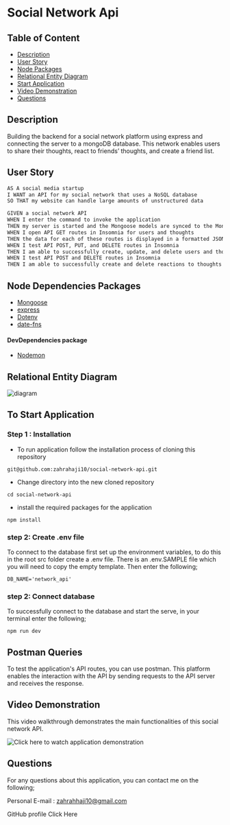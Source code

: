 # Social Network Api

## Table of Content

- [Description](#description)
- [User Story](#User-Story)
- [Node Packages](#node-packages)
- [Relational Entity Diagram](relational-entity-diagram)
- [Start Application](#To-start-application)
- [Video Demonstration](#video-demonstration)
- [Questions](#questions)

## Description

Building the backend for a social network platform using express and connecting the server to a mongoDB database. This network enables users to share their thoughts, react to friends’ thoughts, and create a friend list.

## User Story

```md
AS A social media startup
I WANT an API for my social network that uses a NoSQL database
SO THAT my website can handle large amounts of unstructured data
```

```md
GIVEN a social network API
WHEN I enter the command to invoke the application
THEN my server is started and the Mongoose models are synced to the MongoDB database
WHEN I open API GET routes in Insomnia for users and thoughts
THEN the data for each of these routes is displayed in a formatted JSON
WHEN I test API POST, PUT, and DELETE routes in Insomnia
THEN I am able to successfully create, update, and delete users and thoughts in my database
WHEN I test API POST and DELETE routes in Insomnia
THEN I am able to successfully create and delete reactions to thoughts and add and remove friends to a user’s friend list
```

## Node Dependencies Packages

- [Mongoose](https://www.npmjs.com/package/mongoose)
- [express](https://www.npmjs.com/package/express)
- [Dotenv](https://www.npmjs.com/package/dotenv)
- [date-fns](https://www.npmjs.com/package/date-fns)

#### DevDependencies package

- [Nodemon](https://www.npmjs.com/package/nodemon)

## Relational Entity Diagram

![diagram](https://user-images.githubusercontent.com/102627226/184246725-191107d8-cc59-477e-8be3-181b804bd1f6.png)

## To Start Application

### Step 1 : Installation

- To run application follow the installation process of cloning this repository

```
git@github.com:zahrahaji10/social-network-api.git
```

- Change directory into the new cloned repository

```
cd social-network-api
```

- install the required packages for the application

```
npm install

```

### step 2: Create .env file

To connect to the database first set up the environment variables, to do this in the root src folder create a .env file. There is an .env.SAMPLE file which you will need to copy the empty template. Then enter the following;

```
DB_NAME='network_api'
```

### step 2: Connect database

To successfully connect to the database and start the serve, in your terminal enter the following;

```
npm run dev
```

## Postman Queries

To test the application's API routes, you can use postman. This platform enables the interaction with the API by sending requests to the API server and receives the response.

## Video Demonstration

This video walkthrough demonstrates the main functionalities of this social network API.

![Click here to watch application demonstration]()

## Questions

For any questions about this application, you can contact me on the following;

Personal E-mail : zahrahhaji10@gmail.com

GitHub profile Click Here
